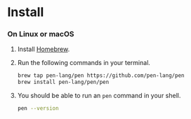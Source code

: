 # Install

### On Linux or macOS

1.  Install [Homebrew](https://brew.sh).
1.  Run the following commands in your terminal.

    ```sh
    brew tap pen-lang/pen https://github.com/pen-lang/pen
    brew install pen-lang/pen/pen
    ```

1.  You should be able to run an `pen` command in your shell.

    ```sh
    pen --version
    ```
